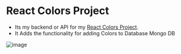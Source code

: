 # React Colors Project

-  Its my backend or API for my [React Colors Project](https://github.com/UAhmadSoft/Color-Project-Frontend-React).
-  It Adds the functionality for adding Colors to Database Mongo DB

![image](https://i.imgur.com/9x1F9At.png)
